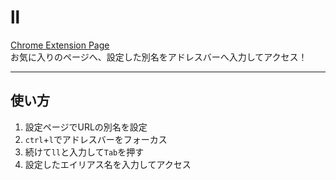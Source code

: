 # ll

[Chrome Extension Page](https://chrome.google.com/webstore/detail/fooigjfaidjhelecnjldldjoliodibdp/publish-accepted?utm_source=chrome-ntp-icon#)  
お気に入りのページへ、設定した別名をアドレスバーへ入力してアクセス！

---

## 使い方

1. 設定ページでURLの別名を設定
2. `ctrl`+`l`でアドレスバーをフォーカス
3. 続けて`ll`と入力して`Tab`を押す
4. 設定したエイリアス名を入力してアクセス
